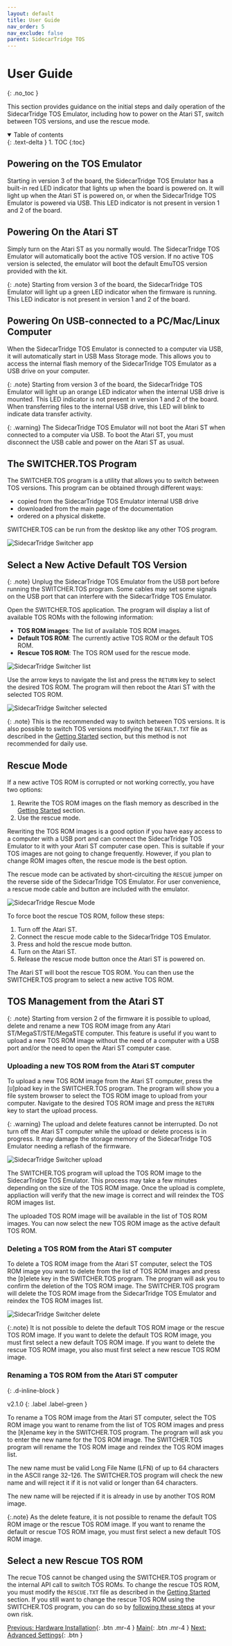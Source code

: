 ```yaml
---
layout: default
title: User Guide
nav_order: 5
nav_exclude: false
parent: SidecarTridge TOS
---
```


# User Guide
{: .no_toc }

This section provides guidance on the initial steps and daily operation of the SidecarTridge TOS Emulator, including how to power on the Atari ST, switch between TOS versions, and use the rescue mode.

<details open markdown="block">
  <summary>
    Table of contents
  </summary>
  {: .text-delta }
1. TOC
{:toc}
</details>

## Powering on the TOS Emulator

Starting in version 3 of the board, the SidecarTridge TOS Emulator has a built-in red LED indicator that lights up when the board is powered on. It will light up when the Atari ST is powered on, or when the SidecarTridge TOS Emulator is powered via USB. This LED indicator is not present in version 1 and 2 of the board.

## Powering On the Atari ST

Simply turn on the Atari ST as you normally would. The SidecarTridge TOS Emulator will automatically boot the active TOS version. If no active TOS version is selected, the emulator will boot the default EmuTOS version provided with the kit.

{: .note}
Starting from version 3 of the board, the SidecarTridge TOS Emulator will light up a green LED indicator when the firmware is running. This LED indicator is not present in version 1 and 2 of the board.

## Powering On USB-connected to a PC/Mac/Linux Computer
When the SidecarTridge TOS Emulator is connected to a computer via USB, it will automatically start in USB Mass Storage mode. This allows you to access the internal flash memory of the SidecarTridge TOS Emulator as a USB drive on your computer.

{: .note}
Starting from version 3 of the board, the SidecarTridge TOS Emulator will light up an orange LED indicator when the internal USB drive is mounted. This LED indicator is not present in version 1 and 2 of the board. When transferring files to the internal USB drive, this LED will blink to indicate data transfer activity.

{: .warning}
The SidecarTridge TOS Emulator will not boot the Atari ST when connected to a computer via USB. To boot the Atari ST, you must disconnect the USB cable and power on the Atari ST as usual.

## The SWITCHER.TOS Program

The SWITCHER.TOS program is a utility that allows you to switch between TOS versions. This program can be obtained through different ways:
- copied from the SidecarTridge TOS Emulator internal USB drive
- downloaded from the main page of the documentation
- ordered on a physical diskette. 

SWITCHER.TOS can be run from the desktop like any other TOS program.

![SidecarTridge Switcher app](/sidecartridge-tos/assets/images/sidecartridge-switcher-desktop.png)

## Select a New Active Default TOS Version

{: .note}
Unplug the SidecarTridge TOS Emulator from the USB port before running the SWITCHER.TOS program. Some cables may set some signals on the USB port that can interfere with the SidecarTridge TOS Emulator.

Open the SWITCHER.TOS application. The program will display a list of available TOS ROMs with the following information:

- **TOS ROM images**: The list of available TOS ROM images.
- **Default TOS ROM**: The currently active TOS ROM or the default TOS ROM.
- **Rescue TOS ROM**: The TOS ROM used for the rescue mode.

![SidecarTridge Switcher list](/sidecartridge-tos/assets/images/sidecartridge-switcher-listV2.png)

Use the arrow keys to navigate the list and press the `RETURN` key to select the desired TOS ROM. The program will then reboot the Atari ST with the selected TOS ROM.

![SidecarTridge Switcher selected](/sidecartridge-tos/assets/images/sidecartridge-switcher-select.gif)

{: .note}
This is the recommended way to switch between TOS versions. It is also possible to switch TOS versions modifying the `DEFAULT.TXT` file as described in the [Getting Started](/sidecartridge-tos/getting-startedV2/) section, but this method is not recommended for daily use.

## Rescue Mode

If a new active TOS ROM is corrupted or not working correctly, you have two options:

1. Rewrite the TOS ROM images on the flash memory as described in the [Getting Started](/sidecartridge-tos/getting-started/) section.
2. Use the rescue mode.

Rewriting the TOS ROM images is a good option if you have easy access to a computer with a USB port and can connect the SidecarTridge TOS Emulator to it with your Atari ST computer case open. This is suitable if your TOS images are not going to change frequently. However, if you plan to change ROM images often, the rescue mode is the best option.

The rescue mode can be activated by short-circuiting the `RESCUE` jumper on the reverse side of the SidecarTridge TOS Emulator. For user convenience, a rescue mode cable and button are included with the emulator.

![SidecarTridge Rescue Mode](/sidecartridge-tos/assets/images/sidecartridge-rescue-board-v3.png)

To force boot the rescue TOS ROM, follow these steps:

1. Turn off the Atari ST.
2. Connect the rescue mode cable to the SidecarTridge TOS Emulator.
3. Press and hold the rescue mode button.
4. Turn on the Atari ST.
5. Release the rescue mode button once the Atari ST is powered on.

The Atari ST will boot the rescue TOS ROM. You can then use the SWITCHER.TOS program to select a new active TOS ROM.

## TOS Management from the Atari ST

{: .note}
Starting from version 2 of the firmware it is possible to upload, delete and rename a new TOS ROM image from any Atari ST/MegaST/STE/MegaSTE computer. This feature is useful if you want to upload a new TOS ROM image without the need of a computer with a USB port and/or the need to open the Atari ST computer case.

### Uploading a new TOS ROM from the Atari ST computer

To upload a new TOS ROM image from the Atari ST computer, press the [`U`]pload key in the SWITCHER.TOS program. The program will show you a file system browser to select the TOS ROM image to upload from your computer. Navigate to the desired TOS ROM image and press the `RETURN` key to start the upload process.

{: .warning}
The upload and delete features cannot be interrupted. Do not turn off the Atari ST computer while the upload or delete process is in progress. It may damage the storage memory of the SidecarTridge TOS Emulator needing a reflash of the firmware.


![SidecarTridge Switcher upload](/sidecartridge-tos/assets/images/sidecartridge-switcher-upload.png)

The SWITCHER.TOS program will upload the TOS ROM image to the SidecarTridge TOS Emulator. This process may take a few minutes depending on the size of the TOS ROM image. Once the upload is complete, appliaction will verify that the new image is correct and will reindex the TOS ROM images list.

The uploaded TOS ROM image will be available in the list of TOS ROM images. You can now select the new TOS ROM image as the active default TOS ROM.

### Deleting a TOS ROM from the Atari ST computer

To delete a TOS ROM image from the Atari ST computer, select the TOS ROM image you want to delete from the list of TOS ROM images and press the [`D`]elete key in the SWITCHER.TOS program. The program will ask you to confirm the deletion of the TOS ROM image. The SWITCHER.TOS program will delete the TOS ROM image from the SidecarTridge TOS Emulator and reindex the TOS ROM images list.

![SidecarTridge Switcher delete](/sidecartridge-tos/assets/images/sidecartridge-switcher-delete.png)

{:.note}
It is not possible to delete the default TOS ROM image or the rescue TOS ROM image. If you want to delete the default TOS ROM image, you must first select a new default TOS ROM image. If you want to delete the rescue TOS ROM image, you also must first select a new rescue TOS ROM image.

### Renaming a TOS ROM from the Atari ST computer
{: .d-inline-block }

v2.1.0
{: .label .label-green }

To rename a TOS ROM image from the Atari ST computer, select the TOS ROM image you want to rename from the list of TOS ROM images and press the [`R`]ename key in the SWITCHER.TOS program. The program will ask you to enter the new name for the TOS ROM image. The SWITCHER.TOS program will rename the TOS ROM image and reindex the TOS ROM images list.

The new name must be valid Long File Name (LFN) of up to 64 characters in the ASCII range 32-126. The SWITCHER.TOS program will check the new name and will reject it if it is not valid or longer than 64 characters.

The new name will be rejected if it is already in use by another TOS ROM image.

{:.note}
As the delete feature, it is not possible to rename the default TOS ROM image or the rescue TOS ROM image. If you want to rename the default or rescue TOS ROM image, you must first select a new default TOS ROM image.

## Select a new Rescue TOS ROM

The recue TOS cannot be changed using the SWITCHER.TOS program or the internal API call to switch TOS ROMs. To change the rescue TOS ROM, you must modify the `RESCUE.TXT` file as described in the [Getting Started](/sidecartridge-tos/getting-started/) section. If you still want to change the rescue TOS ROM using the SWITCHER.TOS program, you can do so by [following these steps](/sidecartridge-tos/troubleshooting.md#cant-change-the-rescue-and-defaultactive-images-from-the-host-computer) at your own risk.

[Previous: Hardware Installation](/sidecartridge-tos/hardware-installation/){: .btn .mr-4 }
[Main](/sidecartridge-tos/){: .btn .mr-4 }
[Next: Advanced Settings](/sidecartridge-tos/advanced-settings/){: .btn }
